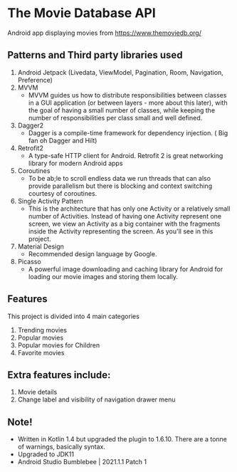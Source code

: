 # The Movie Database API
 Android app displaying movies from <https://www.themoviedb.org/>
 
## Patterns and Third party libraries used

1. Android Jetpack (Livedata, ViewModel, Pagination, Room, Navigation, Preference) 
2. MVVM 
   - MVVM guides us how to distribute responsibilities between classes in a GUI application (or between layers - more about this later), with the goal of having a small number of classes, while keeping the number of responsibilities per class small and well defined.
3. Dagger2
   - Dagger is a compile-time framework for dependency injection. ( Big fan oh Dagger and Hilt)
4. Retrofit2
   - A type-safe HTTP client for Android. Retrofit 2 is great networking library for modern Android apps
5. Coroutines
   - To be ab;le to scroll endless data we run threads that can also provide parallelism but there is blocking and context switching courtesy of coroutines.
6. Single Activity Pattern
   - This is the architecture that has only one Activity or a relatively small number of Activities. Instead of having one Activity represent one screen, we view an Activity as a big container with the fragments inside the Activity representing the screen. As you'll see in this project.
7. Material Design
   - Recommended design language by Google.
8. Picasso
   - A powerful image downloading and caching library for Android for loading our movie images and storing them locally.

## Features
This project is divided into 4 main categories
1. Trending movies  
2. Popular movies 
3. Popular movies for Children
4. Favorite movies

## Extra features include:   
1. Movie details 
2. Change label and visibility of navigation drawer menu

## Note!
 - Written in Kotlin 1.4 but upgraded the plugin to 1.6.10. There are a tonne of warnings, basically syntax.
 - Upgraded to JDK11
 - Android Studio Bumblebee | 2021.1.1 Patch 1
 
  
